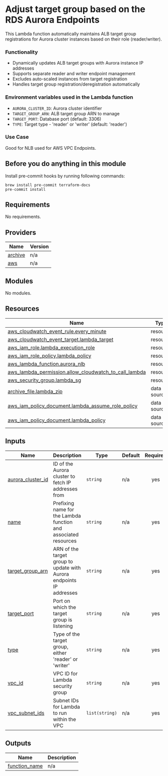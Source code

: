 # Adjust target group based on the RDS Aurora Endpoints

This Lambda function automatically maintains ALB target group registrations for Aurora cluster instances based on their role (reader/writer).

### Functionality
- Dynamically updates ALB target groups with Aurora instance IP addresses
- Supports separate reader and writer endpoint management
- Excludes auto-scaled instances from target registration
- Handles target group registration/deregistration automatically

### Environment variables used in the Lambda function
- `AURORA_CLUSTER_ID`: Aurora cluster identifier
- `TARGET_GROUP_ARN`: ALB target group ARN to manage
- `TARGET_PORT`: Database port (default: 3306)
- `TYPE`: Target type - 'reader' or 'writer' (default: 'reader')

### Use Case

Good for NLB used for AWS VPC Endpoints.

## Before you do anything in this module

Install pre-commit hooks by running following commands:

```shell script
brew install pre-commit terraform-docs
pre-commit install
```

<!-- BEGIN_TF_DOCS -->
## Requirements

No requirements.

## Providers

| Name | Version |
|------|---------|
| <a name="provider_archive"></a> [archive](#provider\_archive) | n/a |
| <a name="provider_aws"></a> [aws](#provider\_aws) | n/a |

## Modules

No modules.

## Resources

| Name | Type |
|------|------|
| [aws_cloudwatch_event_rule.every_minute](https://registry.terraform.io/providers/hashicorp/aws/latest/docs/resources/cloudwatch_event_rule) | resource |
| [aws_cloudwatch_event_target.lambda_target](https://registry.terraform.io/providers/hashicorp/aws/latest/docs/resources/cloudwatch_event_target) | resource |
| [aws_iam_role.lambda_execution_role](https://registry.terraform.io/providers/hashicorp/aws/latest/docs/resources/iam_role) | resource |
| [aws_iam_role_policy.lambda_policy](https://registry.terraform.io/providers/hashicorp/aws/latest/docs/resources/iam_role_policy) | resource |
| [aws_lambda_function.aurora_nlb](https://registry.terraform.io/providers/hashicorp/aws/latest/docs/resources/lambda_function) | resource |
| [aws_lambda_permission.allow_cloudwatch_to_call_lambda](https://registry.terraform.io/providers/hashicorp/aws/latest/docs/resources/lambda_permission) | resource |
| [aws_security_group.lambda_sg](https://registry.terraform.io/providers/hashicorp/aws/latest/docs/resources/security_group) | resource |
| [archive_file.lambda_zip](https://registry.terraform.io/providers/hashicorp/archive/latest/docs/data-sources/file) | data source |
| [aws_iam_policy_document.lambda_assume_role_policy](https://registry.terraform.io/providers/hashicorp/aws/latest/docs/data-sources/iam_policy_document) | data source |
| [aws_iam_policy_document.lambda_policy](https://registry.terraform.io/providers/hashicorp/aws/latest/docs/data-sources/iam_policy_document) | data source |

## Inputs

| Name | Description | Type | Default | Required |
|------|-------------|------|---------|:--------:|
| <a name="input_aurora_cluster_id"></a> [aurora\_cluster\_id](#input\_aurora\_cluster\_id) | ID of the Aurora cluster to fetch IP addresses from | `string` | n/a | yes |
| <a name="input_name"></a> [name](#input\_name) | Prefixing name for the Lambda function and associated resources | `string` | n/a | yes |
| <a name="input_target_group_arn"></a> [target\_group\_arn](#input\_target\_group\_arn) | ARN of the target group to update with Aurora endpoints IP addresses | `string` | n/a | yes |
| <a name="input_target_port"></a> [target\_port](#input\_target\_port) | Port on which the target group is listening | `string` | n/a | yes |
| <a name="input_type"></a> [type](#input\_type) | Type of the target group, either 'reader' or 'writer' | `string` | n/a | yes |
| <a name="input_vpc_id"></a> [vpc\_id](#input\_vpc\_id) | VPC ID for Lambda security group | `string` | n/a | yes |
| <a name="input_vpc_subnet_ids"></a> [vpc\_subnet\_ids](#input\_vpc\_subnet\_ids) | Subnet IDs for Lambda to run within the VPC | `list(string)` | n/a | yes |

## Outputs

| Name | Description |
|------|-------------|
| <a name="output_function_name"></a> [function\_name](#output\_function\_name) | n/a |
<!-- END_TF_DOCS -->
